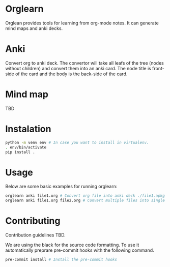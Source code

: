 # Orglearn

Orglean provides tools for learning from org-mode notes. It can generate mind
maps and anki decks.

# Anki

Convert org to anki deck. The convertor will take all leafs of the tree (nodes
without children) and convert them into an anki card. The node title is
front-side of the card and the body is the back-side of the card.

# Mind map

TBD

# Instalation

```sh
python -m venv env # In case you want to install in virtualenv.
. env/bin/activate
pip install .
```

# Usage

Below are some basic examples for running orglearn:

```sh
orglearn anki file1.org # Convert org file into anki deck ./file1.apkg
orglearn anki file1.org file2.org # Convert multiple files into single deck
```

# Contributing

Contribution guidelines TBD.

We are using the black for the source code formatting. To use it automatically
preprare pre-commit hooks with the following command.

```sh
pre-commit install # Install the pre-commit hooks
```

